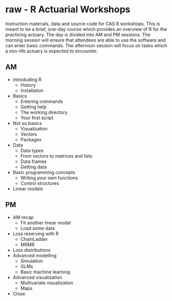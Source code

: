 raw - R Actuarial Workshops
=======

Instruction materials, data and source code for CAS R workshops. This is meant to be a brief, one-day course which provides an overview of R for the practicing actuary. The day is divided into AM and PM sessions. The morning session will ensure that attendees are able to use the software and can enter basic commands. The afternoon session will focus on tasks which a non-life actuary is expected to encounter.

## AM
* Introduding R
    * History
    * Installation
* Basics
    * Entering commands
    * Getting help
    * The working directory
    * Your first script
* Not so basics
    * Visualization
    * Vectors
    * Packages
* Data
    * Data types
    * From vectors to matrices and lists
    * Data frames
    * Getting data
* Basic programming concepts
    * Writing your own functions
    * Control structures
* Linear models

## PM
* AM recap
    * Fit another linear model
    * Load some data
* Loss reserving with R
    * ChainLadder
    * MRMR
* Loss distributions
* Advanced modelling
    * Simulation
    * GLMs
    * Basic machine learning
* Advanced visualization
    * Multivariate visualization
    * Maps
* Close
